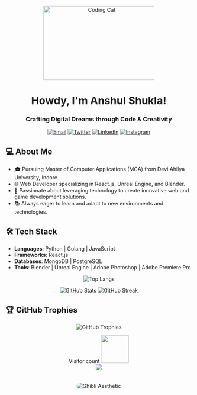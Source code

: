<p align="center">
  <img src="https://64.media.tumblr.com/3018ffa3dae206cb272d927b925c9dcc/tumblr_mp5uclkzjg1qlv2d3o3_500.gifv" alt="Coding Cat" width="300" height="200"/>
</p>

<h1 align="center">Howdy, I'm Anshul Shukla!</h1>
<h3 align="center">Crafting Digital Dreams through Code & Creativity</h3>

<p align="center">
  <a href="mailto:shulhulanshul@gmail.com"><img src="https://img.shields.io/badge/✉️%20Email-Drop%20me%20a%20message-blue" alt="Email"></a>
  <a href="https://x.com/Lousy_Cake" target="_blank"><img src="https://img.shields.io/badge/🐦%20Twitter-Follow%20me-blue" alt="Twitter"></a>
  <a href="https://linkedin.com/in/anshul-shukla-a40163264" target="_blank"><img src="https://img.shields.io/badge/🔗%20LinkedIn-Connect%20with%20me-blue" alt="LinkedIn"></a>
  <a href="https://www.instagram.com/lousycake/" target="_blank"><img src="https://img.shields.io/badge/📷%20Instagram-Follow%20me-pink" alt="Instagram"></a>
</p>

## 💻 About Me

- 🎓 Pursuing Master of Computer Applications (MCA) from Devi Ahilya University, Indore.
- 🌐 Web Developer specializing in React.js, Unreal Engine, and Blender.
- 🚀 Passionate about leveraging technology to create innovative web and game development solutions.
- 📚 Always eager to learn and adapt to new environments and technologies.

## 🛠 Tech Stack

- **Languages**: Python | Golang | JavaScript
- **Frameworks**: React.js
- **Databases**: MongoDB | PostgreSQL
- **Tools**: Blender | Unreal Engine | Adobe Photoshop | Adobe Premiere Pro

<p align="center">
  <img src="https://github-readme-stats.vercel.app/api/top-langs/?username=lousycake&show_icons=true&theme=gotham" alt="Top Langs">
</p>

<p align="center">
  <img src="https://github-readme-stats.vercel.app/api?username=lousycake&show_icons=true&theme=gotham" alt="GitHub Stats">
  <img src="http://github-readme-streak-stats.herokuapp.com?user=lousycake&theme=gotham" alt="GitHub Streak">
</p>

## 🏆 GitHub Trophies

<p align="center">
  <img src="https://github-profile-trophy.vercel.app/?username=lousycake&theme=radical&no-frame=false&no-bg=true&margin-w=4" alt="GitHub Trophies"/>
</p>

<p align="center"> 
  Visitor count <img src="https://media.giphy.com/media/LnQjpWaON8nhr21vNW/giphy.gif" width="75"><br>
  <img src="https://profile-counter.glitch.me/lousycake/count.svg" />
</p>

<p align="center">
  <img src="https://64.media.tumblr.com/tumblr_m3k3epOSfH1r33ycxo1_500.gifv" alt="Ghibli Aesthetic" style="border-radius: 10px; margin-top: 20px;">
</p>
